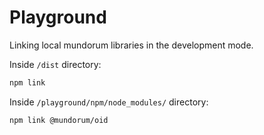 # Playground

Linking local mundorum libraries in the development mode.

Inside `/dist` directory:
~~~bash
npm link
~~~

Inside `/playground/npm/node_modules/` directory:
~~~bash
npm link @mundorum/oid
~~~

